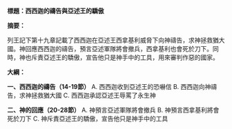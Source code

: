 **標題：西西迦的禱告與亞述王的驕傲**

**摘要：**

列王記下第十九章記載了西西迦在亞述王西拿基利威脅下向神禱告，求神拯救猶大國。神回應西西迦的禱告，預言亞述軍隊將會撤兵，西拿基利也會死於刀下。同時，神也斥責亞述王的驕傲，宣告他只是神手中的工具，用來審判作惡的國家。

**大綱：**

**一、西西迦的禱告（14-19節）**
    A. 西西迦收到亞述王的恐嚇信
    B. 西西迦向神禱告，求神拯救猶大國
    C. 西西迦承認亞述王辱罵了永生神

**二、神的回應（20-28節）**
    A. 神預言亞述軍隊將會撤兵
    B. 神預言西拿基利將會死於刀下
    C. 神斥責亞述王的驕傲，宣告他只是神手中的工具
